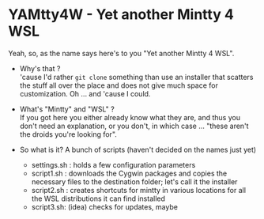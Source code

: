 # YAMtty4W - Yet another Mintty 4 WSL

Yeah, so, as the name says here's to you "Yet another Mintty 4 WSL".

* Why's that ?  
'cause I'd rather `git clone` something than use an installer that scatters the stuff all over the place and does not give much space for customization. Oh ... and 'cause I could. 

* What's "Mintty" and "WSL" ?  
If you got here you either already know what they are, and thus you don't need an explanation, or you don't, in which case ... "these aren't the droids you're looking for".

* So what is it?
A bunch of scripts (haven't decided on the names just yet)    
    - settings.sh : holds a few configuration parameters
    - script1.sh : downloads the Cygwin packages and copies the necessary files to the destination folder; let's call it the installer
    - script2.sh : creates shortcuts for mintty in various locations for all the WSL distributions it can find installed
    - script3.sh: (idea) checks for updates, maybe
